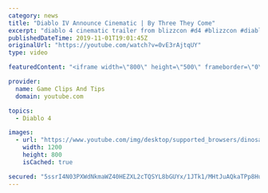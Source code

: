 ```yaml
---
category: news
title: "Diablo IV Announce Cinematic | By Three They Come"
excerpt: "diablo 4 cinematic trailer from blizzcon #d4 #blizzcon #diablo."
publishedDateTime: 2019-11-01T19:01:45Z
originalUrl: "https://youtube.com/watch?v=0vE3rAjtqUY"
type: video

featuredContent: "<iframe width=\"800\" height=\"500\" frameborder=\"0\" src=\"https://www.youtube.com/embed/0vE3rAjtqUY\" allow=\"accelerometer; autoplay; encrypted-media; gyroscope; picture-in-picture\" allowfullscreen></iframe>"

provider:
  name: Game Clips And Tips
  domain: youtube.com

topics:
  - Diablo 4

images:
  - url: "https://www.youtube.com/img/desktop/supported_browsers/dinosaur.png"
    width: 1200
    height: 800
    isCached: true

secured: "5ssrI4N03PXWdNkmaWZ40HEZXL2cTQSYL8bGUYx/1JTk1/MHtJuAQkaTPp8Hu0OHXODsUE5mWSwTjnWhIZr5dAYQBkSjj7GfAFfxUvcemd7Mm7R3q3lTItGoGVO2oZwLTo+NWFnnt45EzFihnDPl+ugQNmJlvJsw/eaZpNarAVOvjV2NrjrUyNh9pMcfH5vPEOhA2SOLM/F/SQZjDrzyaZp44Io0mhP92Jkq/X0e9SQ8GNKjCkPT3kxW9o9+gQNhyDOPH0hM1nRvlibZPSIdKacQMmNKC3nNQ1Qpnqa1tGv/LaV14Yv+MObDNKwg45svyU5uyLHSVWuIJ3gFlhHOeCzvHKYgDHXKoAM7yVIGYEy0pFK7SWApGRoN4nmDeXWgkZlAf9Y/ky0n3FFPfjB3Kw==;dhi4r/gMkE/lR54wVUQZbw=="
---
```


